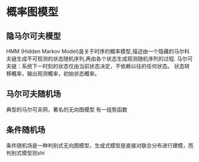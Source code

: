 # 概率图模型
<!-- more -->
## 隐马尔可夫模型
HMM (Hidden Markov Model)是关于时序的概率模型,描述由一个隐藏的马尔科夫链生成不可观测的状态随机序列,再由各个状态生成观测随机序列的过程.
马尔可夫链：系统下一时刻的状态仅由当前状态决定，不依赖以往的任何状态。
状态转移概率，输出观测概率，初始状态概率。

## 马尔可夫随机场
典型的马尔可夫网，著名的无向图模型
有一组势函数

## 条件随机场
条件随机场是一种判别式无向图模型，生成式模型是直接对联合分布进行建模，而判别式模型则shi

